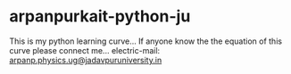 # arpanpurkait-python-ju
This is my python learning curve... If anyone know the the equation of this curve please connect me... electric-mail: arpanp.physics.ug@jadavpuruniversity.in
